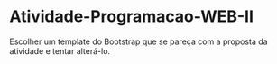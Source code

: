 # Atividade-Programacao-WEB-II
Escolher um template do Bootstrap que se pareça com a proposta da atividade e tentar alterá-lo.
